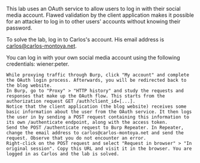 This lab uses an OAuth service to allow users to log in with their social media account. Flawed validation by the client application makes it possible for an attacker to log in to other users' accounts without knowing their password.

To solve the lab, log in to Carlos's account. His email address is carlos@carlos-montoya.net.

You can log in with your own social media account using the following credentials: wiener:peter.

	While proxying traffic through Burp, click "My account" and complete the OAuth login process. Afterwards, you will be redirected back to the blog website.
	In Burp, go to "Proxy" > "HTTP history" and study the requests and responses that make up the OAuth flow. This starts from the authorization request GET /auth?client_id=[...].
	Notice that the client application (the blog website) receives some basic information about the user from the OAuth service. It then logs the user in by sending a POST request containing this information to its own /authenticate endpoint, along with the access token.
	Send the POST /authenticate request to Burp Repeater. In Repeater, change the email address to carlos@carlos-montoya.net and send the request. Observe that you do not encounter an error.
	Right-click on the POST request and select "Request in browser" > "In original session". Copy this URL and visit it in the browser. You are logged in as Carlos and the lab is solved.